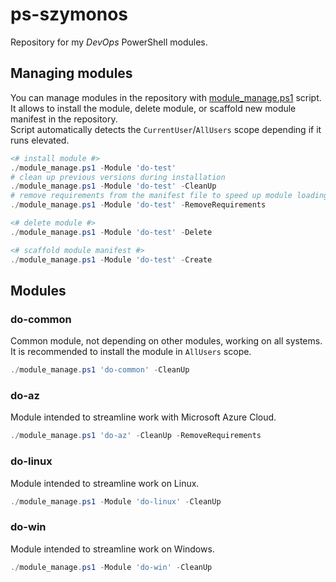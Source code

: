# ps-szymonos

Repository for my *DevOps* PowerShell modules.

## Managing modules

You can manage modules in the repository with [module_manage.ps1](./module_manage.ps1) script.  
It allows to install the module, delete module, or scaffold new module manifest in the repository.  
Script automatically detects the `CurrentUser`/`AllUsers` scope depending if it runs elevated.

``` PowerShell
<# install module #>
./module_manage.ps1 -Module 'do-test'
# clean up previous versions during installation
./module_manage.ps1 -Module 'do-test' -CleanUp
# remove requirements from the manifest file to speed up module loading
./module_manage.ps1 -Module 'do-test' -RemoveRequirements

<# delete module #>
./module_manage.ps1 -Module 'do-test' -Delete

<# scaffold module manifest #>
./module_manage.ps1 -Module 'do-test' -Create
```

## Modules

### **do-common**

Common module, not depending on other modules, working on all systems.  
It is recommended to install the module in `AllUsers` scope.

``` PowerShell
./module_manage.ps1 'do-common' -CleanUp
```

### **do-az**

Module intended to streamline work with Microsoft Azure Cloud.

``` PowerShell
./module_manage.ps1 'do-az' -CleanUp -RemoveRequirements
```

### **do-linux**

Module intended to streamline work on Linux.

``` PowerShell
./module_manage.ps1 -Module 'do-linux' -CleanUp
```

### **do-win**

Module intended to streamline work on Windows.

``` PowerShell
./module_manage.ps1 -Module 'do-win' -CleanUp
```
